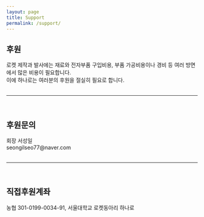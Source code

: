 ```yaml
---
layout: page
title: Support
permalink: /support/
---
```

<h2>후원</h2>
로켓 제작과 발사에는 재료와 전자부품 구입비용, 부품 가공비용이나 경비 등 여러 방면에서 많은 비용이 필요합니다. <br/>
이에 하나로는 여러분의 후원을 절실히 필요로 합니다.<br/><br/>

* * *
<br/>
<h2>후원문의</h2>
회장 서성일<br/>
seongilseo77@naver.com<br/><br/>

* * *
<br/>
<h2>직접후원계좌</h2>
농협 301-0199-0034-91, 서울대학교 로켓동아리 하나로

